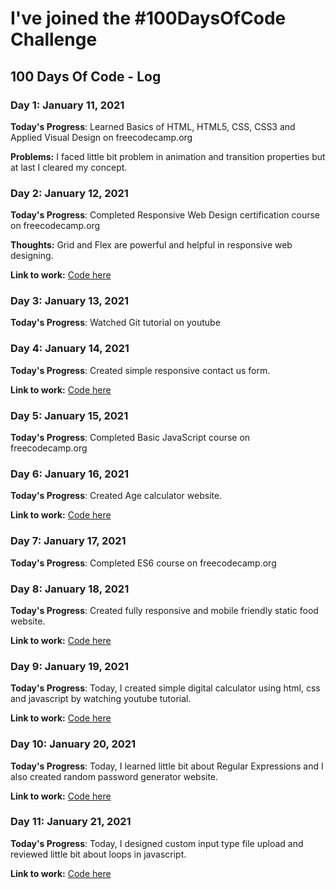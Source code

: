 # I've joined the #100DaysOfCode Challenge

## 100 Days Of Code - Log

### Day 1: January 11, 2021

**Today's Progress**: Learned Basics of HTML, HTML5, CSS, CSS3 and Applied Visual Design on freecodecamp.org

**Problems:** I faced little bit problem in animation and transition properties but at last I cleared my concept.

### Day 2: January 12, 2021

**Today's Progress**: Completed Responsive Web Design certification course on freecodecamp.org

**Thoughts:** Grid and Flex are powerful and helpful in responsive web designing.

**Link to work:** [Code here](https://www.github.com/rsinghcodes/100-days-of-code/)

### Day 3: January 13, 2021

**Today's Progress**: Watched Git tutorial on youtube

### Day 4: January 14, 2021

**Today's Progress**: Created simple responsive contact us form.

**Link to work:** [Code here](https://www.github.com/rsinghcodes/100-days-of-code/)

### Day 5: January 15, 2021

**Today's Progress**: Completed Basic JavaScript course on freecodecamp.org

### Day 6: January 16, 2021

**Today's Progress**: Created Age calculator website.

**Link to work:** [Code here](https://www.github.com/rsinghcodes/100-days-of-code/)

### Day 7: January 17, 2021

**Today's Progress**: Completed ES6 course on freecodecamp.org

### Day 8: January 18, 2021

**Today's Progress**: Created fully responsive and mobile friendly static food website.

**Link to work:** [Code here](https://www.github.com/rsinghcodes/100-days-of-code/)

### Day 9: January 19, 2021

**Today's Progress**: Today, I created simple digital calculator using html, css and javascript by watching youtube tutorial.

**Link to work:** [Code here](https://www.github.com/rsinghcodes/100-days-of-code/)

### Day 10: January 20, 2021

**Today's Progress**: Today, I learned little bit about Regular Expressions and I also created random password generator website.

**Link to work:** [Code here](https://github.com/rsinghcodes/random-password-generator)

### Day 11: January 21, 2021

**Today's Progress**: Today, I designed custom input type file upload and reviewed little bit about loops in javascript.

**Link to work:** [Code here](https://github.com/rsinghcodes/100-days-of-code/)
